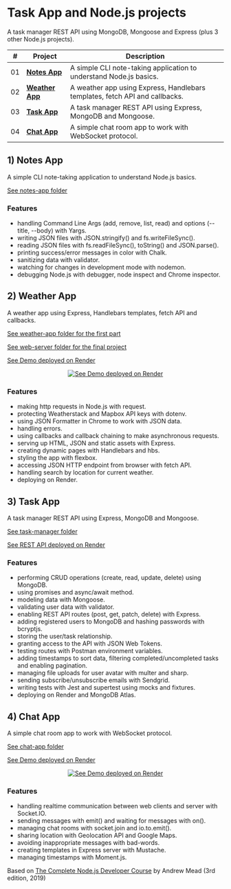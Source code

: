 # Task App and Node.js projects

A task manager REST API using MongoDB, Mongoose and Express (plus 3 other Node.js projects).

| #   | Project                         | Description                                                                 |
| --- | ------------------------------- | --------------------------------------------------------------------------- |
| 01  | [**Notes App**](#notes-app)     | A simple CLI note-taking application to understand Node.js basics.          |
| 02  | [**Weather App**](#weather-app) | A weather app using Express, Handlebars templates, fetch API and callbacks. |
| 03  | [**Task App**](#task-app)       | A task manager REST API using Express, MongoDB and Mongoose.                |
| 04  | [**Chat App**](#chat-app)       | A simple chat room app to work with WebSocket protocol.                     |

## <a name="notes-app"></a>1) Notes App

A simple CLI note-taking application to understand Node.js basics.

[See notes-app folder](notes-app)

### Features

- handling Command Line Args (add, remove, list, read) and options (--title, --body) with Yargs.
- writing JSON files with JSON.stringify() and fs.writeFileSync().
- reading JSON files with fs.readFileSync(), toString() and JSON.parse().
- printing success/error messages in color with Chalk.
- sanitizing data with validator.
- watching for changes in development mode with nodemon.
- debugging Node.js with debugger, node inspect and Chrome inspector.

## <a name="weather-app"></a>2) Weather App

A weather app using Express, Handlebars templates, fetch API and callbacks.

[See weather-app folder for the first part](weather-app)

[See web-server folder for the final project](web-server)

[See Demo deployed on Render](https://node-weather-fetch.onrender.com/)

<p align="center">
  <a href="https://node-weather-fetch.onrender.com/">
    <img src="web-server/screenshot.png" alt="See Demo deployed on Render">
  </a>
</p>

### Features

- making http requests in Node.js with request.
- protecting Weatherstack and Mapbox API keys with dotenv.
- using JSON Formatter in Chrome to work with JSON data.
- handling errors.
- using callbacks and callback chaining to make asynchronous requests.
- serving up HTML, JSON and static assets with Express.
- creating dynamic pages with Handlebars and hbs.
- styling the app with flexbox.
- accessing JSON HTTP endpoint from browser with fetch API.
- handling search by location for current weather.
- deploying on Render.

## <a name="task-app"></a>3) Task App

A task manager REST API using Express, MongoDB and Mongoose.

[See task-manager folder](task-manager)

[See REST API deployed on Render](https://node-api-restful.onrender.com/)

### Features

- performing CRUD operations (create, read, update, delete) using MongoDB.
- using promises and async/await method.
- modeling data with Mongoose.
- validating user data with validator.
- enabling REST API routes (post, get, patch, delete) with Express.
- adding registered users to MongoDB and hashing passwords with bcryptjs.
- storing the user/task relationship.
- granting access to the API with JSON Web Tokens.
- testing routes with Postman environment variables.
- adding timestamps to sort data, filtering completed/uncompleted tasks and enabling pagination.
- managing file uploads for user avatar with multer and sharp.
- sending subscribe/unsubscribe emails with Sendgrid.
- writing tests with Jest and supertest using mocks and fixtures.
- deploying on Render and MongoDB Atlas.

## <a name="chat-app"></a>4) Chat App

A simple chat room app to work with WebSocket protocol.

[See chat-app folder](chat-app)

[See Demo deployed on Render](https://node-chat-rooms-app.onrender.com/)

<p align="center">
  <a href="https://node-chat-rooms-app.onrender.com/">
    <img src="chat-app/screenshot.png" alt="See Demo deployed on Render">
  </a>
</p>

### Features

- handling realtime communication between web clients and server with Socket.IO.
- sending messages with emit() and waiting for messages with on().
- managing chat rooms with socket.join and io.to.emit().
- sharing location with Geolocation API and Google Maps.
- avoiding inappropriate messages with bad-words.
- creating templates in Express server with Mustache.
- managing timestamps with Moment.js.

Based on [The Complete Node.js Developer Course](https://www.udemy.com/course/the-complete-nodejs-developer-course-2/) by Andrew Mead (3rd edition, 2019)

